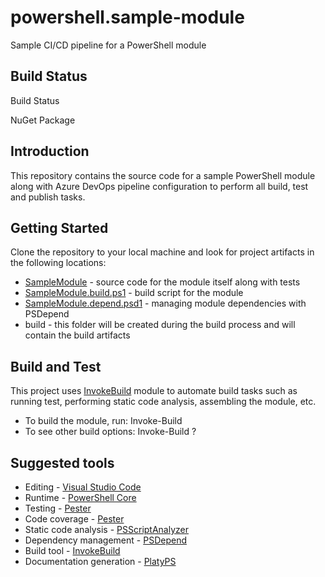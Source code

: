 # powershell.sample-module

Sample CI/CD pipeline for a PowerShell module

## Build Status

Build Status

NuGet Package

## Introduction

This repository contains the source code for a sample PowerShell module along with Azure DevOps pipeline configuration to perform all build, test and publish tasks.

## Getting Started

Clone the repository to your local machine and look for project artifacts in the following locations:

* [SampleModule]() - source code for the module itself along with tests
* [SampleModule.build.ps1]() - build script for the module
* [SampleModule.depend.psd1]() - managing module dependencies with PSDepend
* build - this folder will be created during the build process and will contain the build artifacts

## Build and Test

This project uses [InvokeBuild](https://github.com/nightroman/Invoke-Build) module to automate build tasks such as running test, performing static code analysis, assembling the module, etc.

* To build the module, run: Invoke-Build
* To see other build options: Invoke-Build ?

## Suggested tools

* Editing - [Visual Studio Code](https://github.com/Microsoft/vscode)
* Runtime - [PowerShell Core](https://github.com/powershell)
* Testing - [Pester](https://github.com/Pester/Pester)
* Code coverage - [Pester](https://pester.dev/docs/usage/code-coverage)
* Static code analysis - [PSScriptAnalyzer](https://github.com/PowerShell/PSScriptAnalyzer)
* Dependency management - [PSDepend](https://github.com/RamblingCookieMonster/PSDepend)
* Build tool - [InvokeBuild](https://github.com/nightroman/Invoke-Build)
* Documentation generation - [PlatyPS](https://github.com/PowerShell/platyPS)

